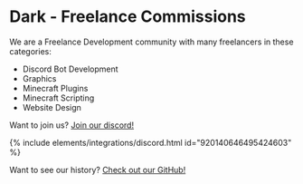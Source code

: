 # Dark - Freelance Commissions

We are a Freelance Development community with many freelancers in these categories: 

* Discord Bot Development
* Graphics
* Minecraft Plugins
* Minecraft Scripting
* Website Design

Want to join us? [Join our discord!](/discord)

{% include elements/integrations/discord.html id="920140646495424603" %}

Want to see our history? [Check out our GitHub!](https://github.com/DarkFreelance.github.io)
